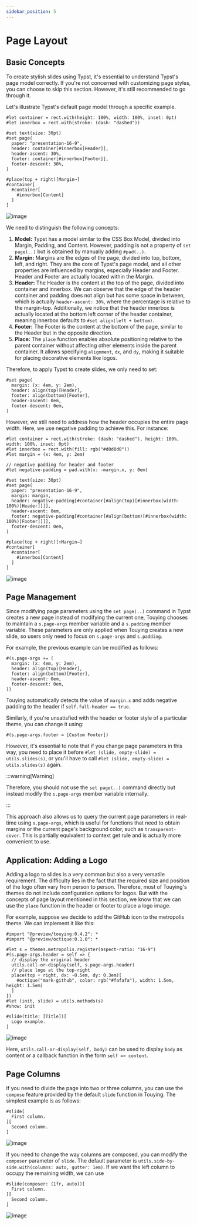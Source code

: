 ```yaml
---
sidebar_position: 5
---
```


# Page Layout

## Basic Concepts

To create stylish slides using Typst, it's essential to understand Typst's page model correctly. If you're not concerned with customizing page styles, you can choose to skip this section. However, it's still recommended to go through it.

Let's illustrate Typst's default page model through a specific example.

```typst
#let container = rect.with(height: 100%, width: 100%, inset: 0pt)
#let innerbox = rect.with(stroke: (dash: "dashed"))

#set text(size: 30pt)
#set page(
  paper: "presentation-16-9",
  header: container[#innerbox[Header]],
  header-ascent: 30%,
  footer: container[#innerbox[Footer]],
  footer-descent: 30%,
)

#place(top + right)[Margin→]
#container[
  #container[
    #innerbox[Content]
  ]
]
```

![image](https://github.com/touying-typ/touying/assets/34951714/70d48053-c777-4253-a9ca-ada360b5a987)

We need to distinguish the following concepts:

1. **Model:** Typst has a model similar to the CSS Box Model, divided into Margin, Padding, and Content. However, padding is not a property of `set page(..)` but is obtained by manually adding `#pad(..)`.
2. **Margin:** Margins are the edges of the page, divided into top, bottom, left, and right. They are the core of Typst's page model, and all other properties are influenced by margins, especially Header and Footer. Header and Footer are actually located within the Margin.
4. **Header:** The Header is the content at the top of the page, divided into container and innerbox. We can observe that the edge of the header container and padding does not align but has some space in between, which is actually `header-ascent: 30%`, where the percentage is relative to the margin-top. Additionally, we notice that the header innerbox is actually located at the bottom left corner of the header container, meaning innerbox defaults to `#set align(left + bottom)`.
5. **Footer:** The Footer is the content at the bottom of the page, similar to the Header but in the opposite direction.
6. **Place:** The `place` function enables absolute positioning relative to the parent container without affecting other elements inside the parent container. It allows specifying `alignment`, `dx`, and `dy`, making it suitable for placing decorative elements like logos.

Therefore, to apply Typst to create slides, we only need to set:

```typst
#set page(
  margin: (x: 4em, y: 2em),
  header: align(top)[Header],
  footer: align(bottom)[Footer],
  header-ascent: 0em,
  footer-descent: 0em,
)
```

However, we still need to address how the header occupies the entire page width. Here, we use negative padding to achieve this. For instance:

```typst
#let container = rect.with(stroke: (dash: "dashed"), height: 100%, width: 100%, inset: 0pt)
#let innerbox = rect.with(fill: rgb("#d0d0d0"))
#let margin = (x: 4em, y: 2em)

// negative padding for header and footer
#let negative-padding = pad.with(x: -margin.x, y: 0em)

#set text(size: 30pt)
#set page(
  paper: "presentation-16-9",
  margin: margin,
  header: negative-padding[#container[#align(top)[#innerbox(width: 100%)[Header]]]],
  header-ascent: 0em,
  footer: negative-padding[#container[#align(bottom)[#innerbox(width: 100%)[Footer]]]],
  footer-descent: 0em,
)

#place(top + right)[↑Margin→]
#container[
  #container[
    #innerbox[Content]
  ]
]
```

![image](https://github.com/touying-typ/touying/assets/34951714/d74896f4-90e7-4b36-a5a9-9c44307eb192)

## Page Management

Since modifying page parameters using the `set page(..)` command in Typst creates a new page instead of modifying the current one, Touying chooses to maintain a `s.page-args` member variable and a `s.padding` member variable. These parameters are only applied when Touying creates a new slide, so users only need to focus on `s.page-args` and `s.padding`.

For example, the previous example can be modified as follows:

```typst
#(s.page-args += (
  margin: (x: 4em, y: 2em),
  header: align(top)[Header],
  footer: align(bottom)[Footer],
  header-ascent: 0em,
  footer-descent: 0em,
))
```

Touying automatically detects the value of `margin.x` and adds negative padding to the header if `self.full-header == true`.

Similarly, if you're unsatisfied with the header or footer style of a particular theme, you can change it using:

```typst
#(s.page-args.footer = [Custom Footer])
```

However, it's essential to note that if you change page parameters in this way, you need to place it before `#let (slide, empty-slide) = utils.slides(s)`, or you'll have to call `#let (slide, empty-slide) = utils.slides(s)` again.

:::warning[Warning]

Therefore, you should not use the `set page(..)` command directly but instead modify the `s.page-args` member variable internally.

:::

This approach also allows us to query the current page parameters in real-time using `s.page-args`, which is useful for functions that need to obtain margins or the current page's background color, such as `transparent-cover`. This is partially equivalent to context get rule and is actually more convenient to use.

## Application: Adding a Logo

Adding a logo to slides is a very common but also a very versatile requirement. The difficulty lies in the fact that the required size and position of the logo often vary from person to person. Therefore, most of Touying's themes do not include configuration options for logos. But with the concepts of page layout mentioned in this section, we know that we can use the `place` function in the header or footer to place a logo image.

For example, suppose we decide to add the GitHub icon to the metropolis theme. We can implement it like this:

```typst
#import "@preview/touying:0.4.2": *
#import "@preview/octique:0.1.0": *

#let s = themes.metropolis.register(aspect-ratio: "16-9")
#(s.page-args.header = self => {
  // display the original header
  utils.call-or-display(self, s.page-args.header)
  // place logo at the top-right
  place(top + right, dx: -0.5em, dy: 0.3em)[
    #octique("mark-github", color: rgb("#fafafa"), width: 1.5em, height: 1.5em)
  ]
})
#let (init, slide) = utils.methods(s)
#show: init

#slide(title: [Title])[
  Logo example.
]
```

![image](https://github.com/touying-typ/touying/assets/34951714/055d77e7-5087-4248-b969-d8ef9d50c54b)

Here, `utils.call-or-display(self, body)` can be used to display `body` as content or a callback function in the form `self => content`.

## Page Columns

If you need to divide the page into two or three columns, you can use the `compose` feature provided by the default `slide` function in Touying. The simplest example is as follows:

```typst
#slide[
  First column.
][
  Second column.
]
```

![image](https://github.com/touying-typ/touying/assets/34951714/a39f88a2-f1ba-4420-8f78-6a0fc644704e)

If you need to change the way columns are composed, you can modify the `composer` parameter of `slide`. The default parameter is `utils.side-by-side.with(columns: auto, gutter: 1em)`. If we want the left column to occupy the remaining width, we can use

```typst
#slide(composer: (1fr, auto))[
  First column.
][
  Second column.
]
```

![image](https://github.com/touying-typ/touying/assets/34951714/aa84192a-4082-495d-9773-b06df32ab8dc)

